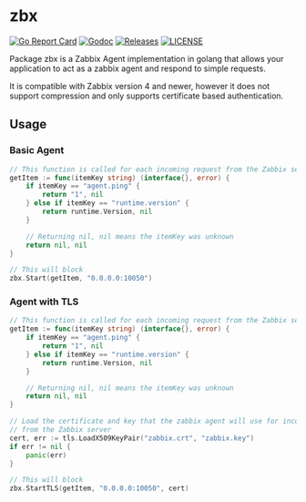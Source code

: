# zbx

[![Go Report Card](https://goreportcard.com/badge/github.com/ecnepsnai/zbx?style=flat-square)](https://goreportcard.com/report/github.com/ecnepsnai/zbx)
[![Godoc](https://img.shields.io/badge/go-documentation-blue.svg?style=flat-square)](https://pkg.go.dev/github.com/ecnepsnai/zbx)
[![Releases](https://img.shields.io/github/release/ecnepsnai/zbx/all.svg?style=flat-square)](https://github.com/ecnepsnai/zbx/releases)
[![LICENSE](https://img.shields.io/github/license/ecnepsnai/zbx.svg?style=flat-square)](https://github.com/ecnepsnai/zbx/blob/master/LICENSE)

Package zbx is a Zabbix Agent implementation in golang that allows your application
to act as a zabbix agent and respond to simple requests.

It is compatible with Zabbix version 4 and newer, however it does not support compression and only
supports certificate based authentication.

## Usage

### Basic Agent

```go
// This function is called for each incoming request from the Zabbix server
getItem := func(itemKey string) (interface{}, error) {
    if itemKey == "agent.ping" {
        return "1", nil
    } else if itemKey == "runtime.version" {
        return runtime.Version, nil
    }

    // Returning nil, nil means the itemKey was unknown
    return nil, nil
}

// This will block
zbx.Start(getItem, "0.0.0.0:10050")
```

### Agent with TLS

```go
// This function is called for each incoming request from the Zabbix server
getItem := func(itemKey string) (interface{}, error) {
    if itemKey == "agent.ping" {
        return "1", nil
    } else if itemKey == "runtime.version" {
        return runtime.Version, nil
    }

    // Returning nil, nil means the itemKey was unknown
    return nil, nil
}

// Load the certificate and key that the zabbix agent will use for incoming connections
// from the Zabbix server
cert, err := tls.LoadX509KeyPair("zabbix.crt", "zabbix.key")
if err != nil {
    panic(err)
}

// This will block
zbx.StartTLS(getItem, "0.0.0.0:10050", cert)
```

